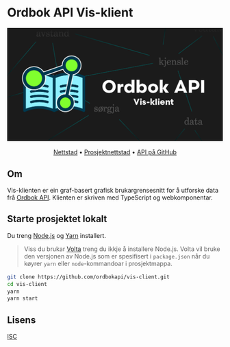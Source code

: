 # Ordbok API Vis-klient

![Prosjektbanner](static/images/ordbokapi-vis-client-open-graph.png)

<p align="center">
  <a href="https://vis.ordbokapi.org">Nettstad</a> •
  <a href="https://ordbokapi.org">Prosjektnettstad</a> •
  <a href="https://github.com/ordbokapi/api">API på GitHub</a>
</p>

## Om

Vis-klienten er ein graf-basert grafisk brukargrensesnitt for å utforske data frå [Ordbok API](https://ordbokapi.org). Klienten er skriven med TypeScript og webkomponentar.

## Starte prosjektet lokalt

Du treng [Node.js](https://nodejs.org) og [Yarn](https://yarnpkg.com) installert.

> Viss du brukar [Volta](https://volta.sh) treng du ikkje å installere Node.js. Volta vil bruke den versjonen av Node.js som er spesifisert i `package.json` når du køyrer `yarn` eller `node`-kommandoar i prosjektmappa.

```bash
git clone https://github.com/ordbokapi/vis-client.git
cd vis-client
yarn
yarn start
```

## Lisens

[ISC](LICENCE)

